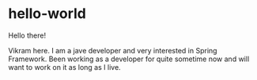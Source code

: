 # hello-world

Hello there!

Vikram here. I am a jave developer and very interested in Spring Framework. Been working as a developer for quite sometime now and will want to work on it as long as I live.
